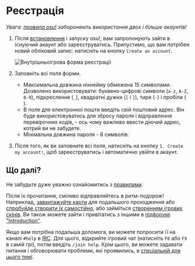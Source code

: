 # Реєстрація

*Увага: [правила osu!](/wiki/Rules) забороняють використання двох і більше акаунтів!*

1. Після [встановлення](/wiki/Client/Installation) і запуску osu!, вам запропонують зайти в існуючий акаунт або зареєструватись. Припустимо, що вам потрібен новий обліковий запис: натисніть на кнопку `Create an account`.

   ![Внутрішньоігрова форма реєстрації](img/ingame-registration.jpg "Форма реєстрації")

2. Заповніть всі поля форми.
   - Максимальна довжина нікнейму обмежена 15 символами. Дозволено використовувати: буквено-цифрові символи (`a-z`, `A-Z`, `0-9`), підкреслення (`_`), квадратні дужки (`[` і `]`), тире (`-`) і пробіли (` `).
   - В поле для електронної пошти введіть свій поштовий адрес. Він буде використовуватись для збросу пароля і відправлення перевірочних кодів, - ось чому важливо ввести діючий адрес, котрий ви не забудете.
   - Мінімальна довжина пароля - 8 символів.

3. Після того, як ви заповните всі поля, натисніть на кнопку `1. Create my account!`, щоб зареєструватись і автоматично увійти в акаунт.

## Що далі?

Не забудьте дуже уважно ознайомитись з [правилами](/wiki/Rules).

Після їх прочитання, сміливо відправляйтесь в ритм-подорож! Наприклад, [завантажуйте карти](/wiki/Client/Installation#додавання-карт) для подальшого проходження або [спробуйде створити їх самостійно](/wiki/Beatmapping), або займіться [створенням ігрових скінів](/wiki/Skinning). Ви також можете зайти і привітатись з іншими в [підфорумі "Introduction"](https://osu.ppy.sh/community/forums/8).

Якщо вам потрібна подальша допомога, ви можете попросити її на каналі `#help` в [IRC](/wiki/Community/Internet_Relay_Chat). Для цього, відкрийте ігровий чат (натисніть `F8` або `F9` в самій грі), потім введіть `/join help`. Крім цього, ви можете задавати питання і обговорювати проблеми, які проявились, в [спеціальній для цього темі](https://osu.ppy.sh/community/forums/5).
